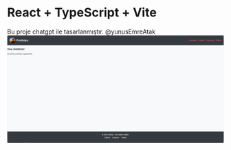 # React + TypeScript + Vite <Portfolio App>
Bu proje chatgpt ile tasarlanmıştır. @yunusEmreAtak
![alt text](https://github.com/yeatak/gptPortfolio/blob/main/src/assets/preview.jpg?raw=true)